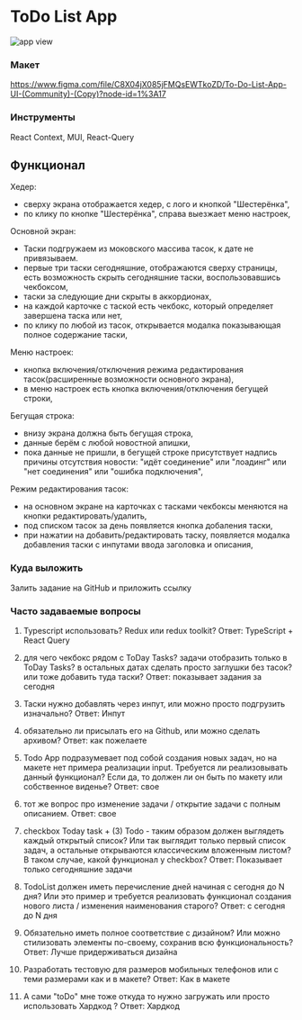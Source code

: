 # ToDo List App

![app view](https://github.com/Vlad-coder-678/todo-list/public/ToDo_List_App_View.jpg)

### Макет

https://www.figma.com/file/C8X04jX085jFMQsEWTkoZD/To-Do-List-App-UI-(Community)-(Copy)?node-id=1%3A17

### Инструменты

React Context, MUI, React-Query

## Функционал

Хедер:
 - сверху экрана отображается хедер, с лого и кнопкой "Шестерёнка",
 - по клику по кнопке "Шестерёнка", справа выезжает меню настроек,

Основной экран:
 - Таски подгружаем из моковского массива тасок, к дате не привязываем.
 - первые три таски сегодняшние, отображаются сверху страницы, есть возможность скрыть сегодняшние таски, воспользовавшись чекбоксом,
 - таски за следующие дни скрыты в аккордионах,
 - на каждой карточке с таской есть чекбокс, который определяет завершена таска или нет,
 - по клику по любой из тасок, открывается модалка показывающая полное содержание таски,

Меню настроек:
 - кнопка включения/отключения режима редактирования тасок(расширенные возможности основного экрана),
 - в меню настроек есть кнопка включения/отключения бегущей строки,

Бегущая строка:
 - внизу экрана должна быть бегущая строка,
 - данные берём с любой новостной апишки,
 - пока данные не пришли, в бегущей строке присутствует надпись причины отсутствия новости: "идёт соединение" или "лоадинг" или "нет соединения" или "ошибка подключения",

Режим редактирования тасок:
 - на основном экране на карточках с тасками чекбоксы меняются на кнопки редактировать/удалить,
 - под списком тасок за день появляется кнопка добаления таски,
 - при нажатии на добавить/редактировать таску, появляется модалка добавления таски с инпутами ввода заголовка и описания,

### Куда выложить

Залить задание на GitHub и приложить ссылку

### Часто задаваемые вопросы

1. Typescript использовать? Redux или redux toolkit?
Ответ: TypeScript + React Query

2. для чего чекбокс рядом с ToDay Tasks? задачи отобразить только в ToDay Tasks? в остальных датах сделать просто заглушки без тасок? или тоже добавить туда таски?
Ответ: показывает задания за сегодня

3. Таски нужно добавлять через инпут, или можно просто подгрузить изначально?
Ответ: Инпут

4. обязательно ли присылать его на Github, или можно сделать архивом?
Ответ: как пожелаете

5. Todo App подразумевает под собой создания новых задач, но на макете нет примера реализации input. Требуется ли реализовывать данный функционал? Если да, то должен ли он быть по макету или собственное виденье?
Ответ: свое

6. тот же вопрос про изменение задачи / открытие задачи с полным описанием.
Ответ: свое

7. checkbox Today task + (3) Todo - таким образом должен выглядеть каждый открытый список? Или так выглядит только первый список задач, а остальные открываются классическим вложенным листом? В таком случае, какой функционал у checkbox?
Ответ: Показывает только сегодняшние задачи

8. TodoList должен иметь перечисление дней начиная с сегодня до N дня? Или это пример и требуется реализовать функционал создания нового листа / изменения наименования старого?
Ответ: с сегодня до N дня

9. Обязательно иметь полное соответствие с дизайном? Или можно стилизовать элементы по-своему, сохранив всю функциональность?
Ответ: Лучше придерживаться дизайна

10. Разработать тестовую для размеров мобильных телефонов или с теми размерами как и в макете?
Ответ: Как в макете

11. А сами "toDo" мне тоже откуда то нужно загружать или просто использовать Хардкод ?
Ответ: Хардкод
